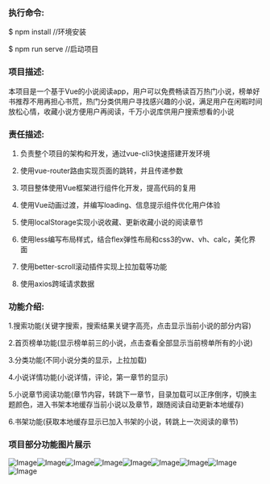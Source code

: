 ### 执行命令:
$ npm install    //环境安装  

$ npm run serve  //启动项目  
### 项目描述:  
本项目是一个基于Vue的小说阅读app，用户可以免费畅读百万热门小说，榜单好书推荐不用再担心书荒，热门分类供用户寻找感兴趣的小说，满足用户在闲暇时间放松心情，收藏小说方便用户再阅读，千万小说库供用户搜索想看的小说  
### 责任描述:  
1)	负责整个项目的架构和开发，通过vue-cli3快速搭建开发环境  

2)	使用vue-router路由实现页面的跳转，并且传递参数  

3)	项目整体使用Vue框架进行组件化开发，提高代码的复用  

4)	使用Vue动画过渡，并编写loading、信息提示组件优化用户体验  

5)	使用localStorage实现小说收藏、更新收藏小说的阅读章节  

6)	使用less编写布局样式，结合flex弹性布局和css3的vw、vh、calc，美化界面  

7)	使用better-scroll滚动插件实现上拉加载等功能  

8)	使用axios跨域请求数据  



### 功能介绍:  

1.搜索功能(关键字搜索，搜索结果关键字高亮，点击显示当前小说的部分内容)  

2.首页榜单功能(显示榜单前三的小说，点击查看全部显示当前榜单所有的小说)  

3.分类功能(不同小说分类的显示，上拉加载)  

4.小说详情功能(小说详情，评论，第一章节的显示)  

5.小说章节阅读功能(章节内容，转跳下一章节，目录加载可以正序倒序，切换主题颜色，进入书架本地缓存当前小说以及章节，跟随阅读自动更新本地缓存)  

6.书架功能(获取本地缓存显示已加入书架的小说，转跳上一次阅读的章节)  

### 项目部分功能图片展示  

![Image](https://github.com/yujinxings/qiedemo/blob/master/images/1.png)![Image](https://github.com/yujinxings/qiedemo/blob/master/images/2.png)![Image](https://github.com/yujinxings/qiedemo/blob/master/images/3.png)![Image](https://github.com/yujinxings/qiedemo/blob/master/images/4.png)![Image](https://github.com/yujinxings/qiedemo/blob/master/images/5.png)![Image](https://github.com/yujinxings/qiedemo/blob/master/images/6.png)![Image](https://github.com/yujinxings/qiedemo/blob/master/images/7.png)![Image](https://github.com/yujinxings/qiedemo/blob/master/images/8.png)![Image](https://github.com/yujinxings/qiedemo/blob/master/images/9.png)


